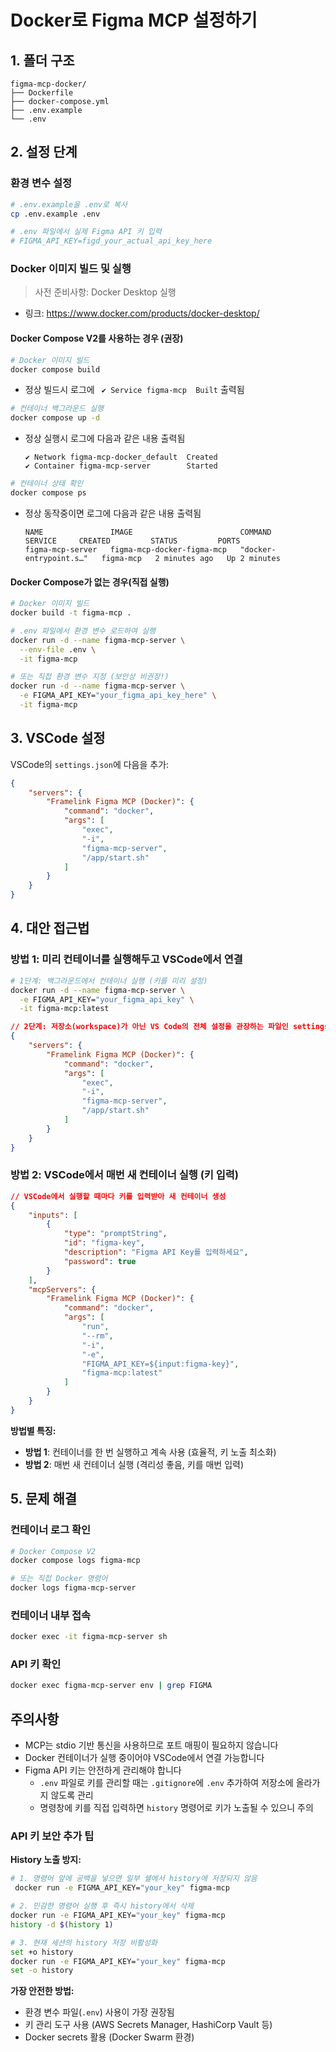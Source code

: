 # Docker로 Figma MCP 설정하기

## 1. 폴더 구조

```plaintext
figma-mcp-docker/
├── Dockerfile
├── docker-compose.yml
├── .env.example
└── .env
```

## 2. 설정 단계

### 환경 변수 설정

```bash
# .env.example을 .env로 복사
cp .env.example .env

# .env 파일에서 실제 Figma API 키 입력
# FIGMA_API_KEY=figd_your_actual_api_key_here
```

### Docker 이미지 빌드 및 실행

> 사전 준비사항: Docker Desktop 실행

- 링크: https://www.docker.com/products/docker-desktop/

#### Docker Compose V2를 사용하는 경우 (권장)

```bash
# Docker 이미지 빌드
docker compose build
```

- 정상 빌드시 로그에 ` ✔ Service figma-mcp  Built` 출력됨

```bash
# 컨테이너 백그라운드 실행
docker compose up -d
```

- 정상 실행시 로그에 다음과 같은 내용 출력됨

  ```plaintext
  ✔ Network figma-mcp-docker_default  Created 
  ✔ Container figma-mcp-server        Started
  ```  

```bash
# 컨테이너 상태 확인
docker compose ps
```

- 정상 동작중이면 로그에 다음과 같은 내용 출력됨

  ```plaintext
  NAME               IMAGE                        COMMAND                   SERVICE     CREATED         STATUS         PORTS
  figma-mcp-server   figma-mcp-docker-figma-mcp   "docker-entrypoint.s…"   figma-mcp   2 minutes ago   Up 2 minutes   
  ```

#### Docker Compose가 없는 경우(직접 실행)

```bash
# Docker 이미지 빌드
docker build -t figma-mcp .

# .env 파일에서 환경 변수 로드하여 실행
docker run -d --name figma-mcp-server \
  --env-file .env \
  -it figma-mcp

# 또는 직접 환경 변수 지정 (보안상 비권장!)
docker run -d --name figma-mcp-server \
  -e FIGMA_API_KEY="your_figma_api_key_here" \
  -it figma-mcp
```

## 3. VSCode 설정

VSCode의 `settings.json`에 다음을 추가:

```json
{
    "servers": {
        "Framelink Figma MCP (Docker)": {
            "command": "docker",
            "args": [
                "exec",
                "-i",
                "figma-mcp-server",
                "/app/start.sh"
            ]
        }
    }
}
```

## 4. 대안 접근법

### 방법 1: 미리 컨테이너를 실행해두고 VSCode에서 연결

```bash
# 1단계: 백그라운드에서 컨테이너 실행 (키를 미리 설정)
docker run -d --name figma-mcp-server \
  -e FIGMA_API_KEY="your_figma_api_key" \
  -it figma-mcp:latest
```

```json
// 2단계: 저장소(workspace)가 아닌 VS Code의 전체 설정을 관장하는 파일인 settings.json을 수정해 이미 실행 중인 컨테이너에 연결
{
    "servers": {
        "Framelink Figma MCP (Docker)": {
            "command": "docker",
            "args": [
                "exec",
                "-i",
                "figma-mcp-server",
                "/app/start.sh"
            ]
        }
    }
}
```

### 방법 2: VSCode에서 매번 새 컨테이너 실행 (키 입력)

```json
// VSCode에서 실행할 때마다 키를 입력받아 새 컨테이너 생성
{
    "inputs": [
        {
            "type": "promptString",
            "id": "figma-key",
            "description": "Figma API Key를 입력하세요",
            "password": true
        }
    ],
    "mcpServers": {
        "Framelink Figma MCP (Docker)": {
            "command": "docker",
            "args": [
                "run",
                "--rm",
                "-i",
                "-e",
                "FIGMA_API_KEY=${input:figma-key}",
                "figma-mcp:latest"
            ]
        }
    }
}
```

**방법별 특징:**

- **방법 1**: 컨테이너를 한 번 실행하고 계속 사용 (효율적, 키 노출 최소화)
- **방법 2**: 매번 새 컨테이너 실행 (격리성 좋음, 키를 매번 입력)

## 5. 문제 해결

### 컨테이너 로그 확인

```bash
# Docker Compose V2
docker compose logs figma-mcp

# 또는 직접 Docker 명령어
docker logs figma-mcp-server
```

### 컨테이너 내부 접속

```bash
docker exec -it figma-mcp-server sh
```

### API 키 확인

```bash
docker exec figma-mcp-server env | grep FIGMA
```

## 주의사항

- MCP는 stdio 기반 통신을 사용하므로 포트 매핑이 필요하지 않습니다
- Docker 컨테이너가 실행 중이어야 VSCode에서 연결 가능합니다
- Figma API 키는 안전하게 관리해야 합니다
  - `.env` 파일로 키를 관리할 때는 `.gitignore`에 `.env` 추가하여 저장소에 올라가지 않도록 관리
  - 명령창에 키를 직접 입력하면 `history` 명령어로 키가 노출될 수 있으니 주의

### API 키 보안 추가 팁

**History 노출 방지:**

```bash
# 1. 명령어 앞에 공백을 넣으면 일부 쉘에서 history에 저장되지 않음
 docker run -e FIGMA_API_KEY="your_key" figma-mcp

# 2. 민감한 명령어 실행 후 즉시 history에서 삭제
docker run -e FIGMA_API_KEY="your_key" figma-mcp
history -d $(history 1)

# 3. 현재 세션의 history 저장 비활성화
set +o history
docker run -e FIGMA_API_KEY="your_key" figma-mcp
set -o history
```

**가장 안전한 방법:**

- 환경 변수 파일(`.env`) 사용이 가장 권장됨
- 키 관리 도구 사용 (AWS Secrets Manager, HashiCorp Vault 등)
- Docker secrets 활용 (Docker Swarm 환경)
